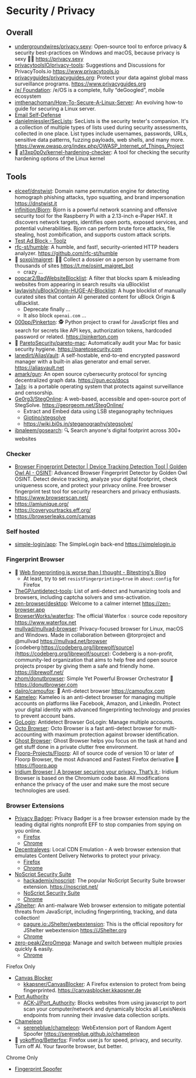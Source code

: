# Security / Privacy

## Overall

- [undergroundwires/privacy.sexy](https://github.com/undergroundwires/privacy.sexy): Open-source tool to enforce privacy & security best-practices on Windows and macOS, because privacy is sexy 🍑🍆 <https://privacy.sexy>
- [privacytoolsIO/privacy-tools](https://github.com/privacytoolsIO/privacy-tools): Suggestions and Discussions for PrivacyTools.io <https://www.privacytools.io>
- [privacyguides/privacyguides.org](https://github.com/privacyguides/privacyguides.org): Protect your data against global mass surveillance programs. <https://www.privacyguides.org>
- [/e/ Foundation](https://e.foundation/e-os/): /e/OS is a complete, fully “deGoogled”, mobile ecosystem
- [imthenachoman/How-To-Secure-A-Linux-Server](https://github.com/imthenachoman/How-To-Secure-A-Linux-Server): An evolving how-to guide for securing a Linux server.
- [Email Self-Defense](https://emailselfdefense.fsf.org)
- [danielmiessler/SecLists](https://github.com/danielmiessler/SecLists): SecLists is the security tester's companion. It's a collection of multiple types of lists used during security assessments, collected in one place. List types include usernames, passwords, URLs, sensitive data patterns, fuzzing payloads, web shells, and many more. <https://www.owasp.org/index.php/OWASP_Internet_of_Things_Project>
- 🌟 [a13xp0p0v/kernel-hardening-checker](https://github.com/a13xp0p0v/kernel-hardening-checker): A tool for checking the security hardening options of the Linux kernel

## Tools

- [elceef/dnstwist](https://github.com/elceef/dnstwist): Domain name permutation engine for detecting homograph phishing attacks, typo squatting, and brand impersonation <https://dnstwist.it>
- [infinition/Bjorn](https://github.com/infinition/Bjorn): Bjorn is a powerful network scanning and offensive security tool for the Raspberry Pi with a 2.13-inch e-Paper HAT. It discovers network targets, identifies open ports, exposed services, and potential vulnerabilities. Bjorn can perform brute force attacks, file stealing, host zombification, and supports custom attack scripts.
- [Test Ad Block - Toolz](https://d3ward.github.io/toolz/adblock.html)
- [rfc-st/humble](https://github.com/rfc-st/humble): A humble, and fast!, security-oriented HTTP headers analyzer. <https://github.com/rfc-st/humble>
- 🌟 [soxoj/maigret](https://github.com/soxoj/maigret): 🕵️‍♂️ Collect a dossier on a person by username from thousands of sites <https://t.me/osint_maigret_bot>
  - crazy ...
- [popcar2/BadWebsiteBlocklist](https://github.com/popcar2/BadWebsiteBlocklist): A filter that blocks spam & misleading websites from appearing in search results via uBlocklist
- [laylavish/uBlockOrigin-HUGE-AI-Blocklist](https://github.com/laylavish/uBlockOrigin-HUGE-AI-Blocklist): A huge blocklist of manually curated sites that contain AI generated content for uBlock Origin & uBlacklist.
  - Deprecate finally ...
  - It also block `openai.com` ...
- [000pp/Pinkerton](https://github.com/000pp/Pinkerton): 🕵️ Python project to crawl for JavaScript files and search for secrets like API keys, authorization tokens, hardcoded password or related. <https://pinkerton.com>
- 🌟 [ParetoSecurity/pareto-mac](https://github.com/ParetoSecurity/pareto-mac): Automatically audit your Mac for basic security hygiene. <https://paretosecurity.com>
- [lanedirt/AliasVault](https://github.com/lanedirt/AliasVault): A self-hostable, end-to-end encrypted password manager with a built-in alias generator and email server. <https://aliasvault.net>
- [amark/gun](https://github.com/amark/gun): An open source cybersecurity protocol for syncing decentralized graph data. <https://gun.eco/docs>
- [Tails](https://tails.net/): is a portable operating system that protects against surveillance and censorship.
- [Ge0rg3/StegOnline](https://github.com/Ge0rg3/StegOnline): A web-based, accessible and open-source port of StegSolve. <https://georgeom.net/StegOnline/>
  - Extract and Embed data using LSB steganography techniques
  - [Giotino/stegsolve](https://github.com/Giotino/stegsolve)
  - https://wiki.bi0s.in/steganography/stegsolve/
- [ibnaleem/gosearch](https://github.com/ibnaleem/gosearch): 🔍 Search anyone's digital footprint across 300+ websites

### Checker

- [Browser Fingerprint Detector | Device Tracking Detection Tool | Golden Owl AI - OSINT](https://fingerprint.goldenowl.ai/): Advanced Browser Fingerprint Detector by Golden Owl OSINT. Detect device tracking, analyze your digital footprint, check uniqueness score, and protect your privacy online. Free browser fingerprint test tool for security researchers and privacy enthusiasts.
- https://www.browserscan.net/
- https://amiunique.org/
- https://coveryourtracks.eff.org/
- https://browserleaks.com/canvas

### Self hosted

- [simple-login/app](https://github.com/simple-login/app): The SimpleLogin back-end <https://simplelogin.io>

### Fingerprint Browser

- 🌟 [Web fingerprinting is worse than I thought - Bitestring's Blog](https://www.bitestring.com/posts/2023-03-19-web-fingerprinting-is-worse-than-I-thought.html)
  - At least, try to set `resistFingerprinting=true` in `about:config` for Firefox
- [TheGP/untidetect-tools](https://github.com/TheGP/untidetect-tools): List of anti-detect and humanizing tools and browsers, including captcha solvers and sms-activation.
- [zen-browser/desktop](https://github.com/zen-browser/desktop): Welcome to a calmer internet <https://zen-browser.app>
- [BrowserWorks/waterfox](https://github.com/BrowserWorks/waterfox): The official Waterfox 💧 source code repository <https://www.waterfox.net>
- [mullvad/mullvad-browser](https://github.com/mullvad/mullvad-browser): Privacy-focused browser for Linux, macOS and Windows. Made in collaboration between @torproject and @mullvad <https://mullvad.net/browser>
- [codeberg:https://codeberg.org/librewolf/source](https://codeberg.org/librewolf/source): Codeberg is a non-profit, community-led organization that aims to help free and open source projects prosper by giving them a safe and friendly home. <https://librewolf.net/>
- [zhom/donutbrowser](https://github.com/zhom/donutbrowser): Simple Yet Powerful Browser Orchestrator 🍩 <https://donutbrowser.com>
- [daijro/camoufox](https://github.com/daijro/camoufox): 🦊 Anti-detect browser <https://camoufox.com>
- [Kameleo](https://kameleo.io/): Kameleo is an anti-detect browser for managing multiple accounts on platforms like Facebook, Amazon, and LinkedIn. Protect your digital identity with advanced fingerprinting technology and proxies to prevent account bans.
- [GoLogin](https://gologin.com/): Antidetect Browser GoLogin: Manage multiple accounts.
- [Octo Browser](https://octobrowser.net/): Octo Browser is a fast anti-detect browser for multi-accounting with maximum protection against browser identification.
- [Ghost Browser](https://ghostbrowser.com/): Ghost Browser helps you focus on the task at hand and get stuff done in a private clutter free environment.
- [Floorp-Projects/Floorp](https://github.com/Floorp-Projects/Floorp): All of source code of version 10 or later of Floorp Browser, the most Advanced and Fastest Firefox derivative 🦊 <https://floorp.app>
- [Iridium Browser | A browser securing your privacy. That’s it.](https://iridiumbrowser.de/): Iridium Browser is based on the Chromium code base. All modifications enhance the privacy of the user and make sure the most secure technologies are used.

### Browser Extensions

- [Privacy Badger](https://privacybadger.org/): Privacy Badger is a free browser extension made by the leading digital rights nonprofit EFF to stop companies from spying on you online.
  - [Firefox](https://addons.mozilla.org/en-US/firefox/addon/privacy-badger17)
  - [Chrome](https://chromewebstore.google.com/detail/privacy-badger/pkehgijcmpdhfbdbbnkijodmdjhbjlgp)
- [Decentraleyes](https://decentraleyes.org/): Local CDN Emulation - A web browser extension that emulates Content Delivery Networks to protect your privacy.
  - [Firefox](https://addons.mozilla.org/en-US/firefox/addon/decentraleyes)
  - [Chrome](https://chrome.google.com/webstore/detail/decentraleyes/ldpochfccmkkmhdbclfhpagapcfdljkj)
- [NoScript Security Suite](https://noscript.net/)
  - [hackademix/noscript](https://github.com/hackademix/noscript): The popular NoScript Security Suite browser extension. <https://noscript.net/>
  - [NoScript Security Suite](https://addons.mozilla.org/en-US/firefox/addon/noscript/)
  - [Chrome](https://chromewebstore.google.com/detail/noscript/doojmbjmlfjjnbmnoijecmcbfeoakpjm)
- [JShelter](https://jshelter.org/): An anti-malware Web browser extension to mitigate potential threats from JavaScript, including fingerprinting, tracking, and data collection!
  - [pagure.io:JShelter/webextension](https://pagure.io/JShelter/webextension): This is the official repository for JShelter webextension <https://JShelter.org>
  - [Chrome](https://chromewebstore.google.com/detail/jshelter/ammoloihpcbognfddfjcljgembpibcmb)
- [zero-peak/ZeroOmega](https://github.com/zero-peak/ZeroOmega): Manage and switch between multiple proxies quickly & easily.
  - [Chrome](https://chromewebstore.google.com/detail/proxy-switchyomega-3-zero/pfnededegaaopdmhkdmcofjmoldfiped)

Firefox Only

- [Canvas Blocker](https://addons.mozilla.org/en-US/firefox/addon/canvasblocker)
  - [kkapsner/CanvasBlocker](https://github.com/kkapsner/CanvasBlocker): A Firefox extension to protect from being fingerprinted. <https://canvasblocker.kkapsner.de>
- [Port Authority](https://addons.mozilla.org/en-US/firefox/addon/port-authority)
  - [ACK-J/Port_Authority](https://github.com/ACK-J/Port_Authority): Blocks websites from using javascript to port scan your computer/network and dynamically blocks all LexisNexis endpoints from running their invasive data collection scripts.
- [Chameleon](https://addons.mozilla.org/en-US/firefox/addon/chameleon-ext)
  - [sereneblue/chameleon](https://github.com/sereneblue/chameleon): WebExtension port of Random Agent Spoofer <https://sereneblue.github.io/chameleon>
- 🌟 [yokoffing/Betterfox](https://github.com/yokoffing/Betterfox): Firefox user.js for speed, privacy, and security. Turn off AI. Your favorite browser, but better.

Chrome Only

- [Fingerprint Spoofer](https://chromewebstore.google.com/detail/Fingerprint%20Spoofer/facgnnelgcipeopfbjcajpaibhhdjgcp)
